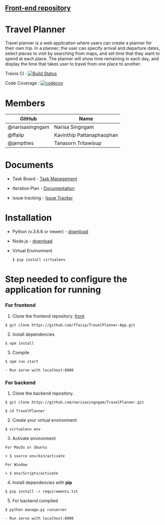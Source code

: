 ## [Front-end repository][front]
# Travel Planner
Travel planner is a web application where users can create a planner for their own trip. In a planner; the user can specify arrival and departure dates, select places to visit by searching from maps, and set time that they want to spend at each place. The planner will show time remaining in each day, and display the time that takes user to travel from one place to another.

Traivis CI : [![Build Status](https://travis-ci.com/narisasingngam/TravelPlanner.svg?branch=master)](https://travis-ci.com/narisasingngam/TravelPlanner)

Code Coverage : [![codecov](https://codecov.io/gh/narisasingngam/Travel-Planner/branch/master/graph/badge.svg)](https://codecov.io/gh/narisasingngam/Travel-Planner)

# Members
| GitHub  | Name              | 
|--------|-----------------------------|
| @narisasingngam   | Narisa Singngam |
| @ffaiip | Kavinthip Pattanaphaophan |
| @jampttws | Tanasorn Tritawisup |

# Documents

+ Task Board - [Task Management][task]

+ Iteration Plan - [Documentation][doc]

+ Issue tracking - [Issue Tracker](https://github.com/narisasingngam/TravelPlanner/issues)

# Installation

+ Python (v.3.6.6 or newer)  -  [download](https://www.python.org/downloads/)

+ Node.js - [download](https://nodejs.org/en/)

+ Virtual Environment
    ```
    $ pip install virtualenv
    ```

# Step needed to configure the application for running

### For frontend

1. Clone the frontend repository. [front]
``` 
$ git clone https://github.com/ffaiip/TravelPlanner-App.git
 ``` 

2. Install dependencies
```
$ npm install
```
3.  Compile
```
$ npm run start

- Run serve with localhost:8080
```

### For backend

1. Clone the backend repository.
``` 
$ git clone https://github.com/narisasingngam/TravelPlanner.git

$ cd TravelPlanner
 ```

2. Create your virtual environment
```
$ virtualenv env
```
3. Activate environment

```
For MacOs or Ubuntu

> $ source env/bin/activate

For Window

> $ env/Scripts/activate
 ```

4. Install dependencies with **pip**
``` 
$ pip install -r requirements.txt
 ```

5. For backend compiled

``` 
$ python manage.py runserver

- Run serve with localhost:8000
 ```


[doc]:https://docs.google.com/document/d/17YU4U-z9ftI0GzMlQQTGfNDjZDice1K9bn1NK7oGFBY/edit#
[task]:https://trello.com/b/wfRyjm44/work-plan
[front]:https://github.com/ffaiip/TravelPlanner-App
